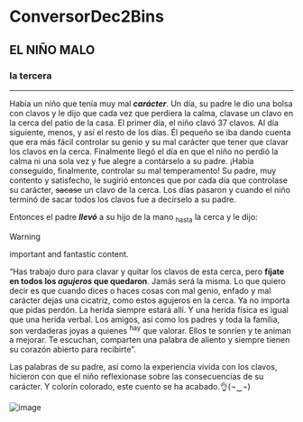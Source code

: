 # ConversorDec2Bins
## **EL NIÑO MALO**

### la tercera
---
Había un niño que tenía muy mal ***carácter***. Un día, su padre le dio una bolsa con clavos y le dijo que cada vez que perdiera la calma, clavase un clavo en la cerca del patio de la casa. El primer día, el niño clavó 37 clavos. Al día siguiente, menos, y así el resto de los días. Él pequeño se iba dando cuenta que era más fácil controlar su genio y su mal carácter que tener que clavar los clavos en la cerca. Finalmente llegó el día en que el niño no perdió la calma ni una sola vez y fue alegre a contárselo a su padre. ¡Había conseguido, finalmente, controlar su mal temperamento! Su padre, muy contento y satisfecho, le sugirió entonces que por cada día que controlase su carácter, ~~sacase~~ un clavo de la cerca. Los días pasaron y cuando el niño terminó de sacar todos los clavos fue a decírselo a su padre.

Entonces el padre ***llevó*** a su hijo de la mano <sub>hasta</sub> la cerca y le dijo: 
>[!WARNING]
>important and fantastic content.


“Has trabajo duro para clavar y quitar los clavos de esta cerca, pero **fíjate en todos los _agujeros_ que quedaron**. Jamás será la misma. Lo que quiero decir es que cuando dices o haces cosas con mal genio, enfado y mal carácter dejas una cicatriz, como estos agujeros en la cerca. Ya no importa que pidas perdón. La herida siempre estará allí. Y una herida física es igual que una herida verbal. Los amigos, así como los padres y toda la familia, son verdaderas joyas a quienes <sup>hay</sup> que valorar. Ellos te sonríen y te animan a mejorar. Te escuchan, comparten una palabra de aliento y siempre tienen su corazón abierto para recibirte”.

Las palabras de su padre, así como la experiencia vivida con los clavos, hicieron con que el niño reflexionase sobre las consecuencias de su carácter. Y colorín colorado, este cuento se ha acabado.👌(¬‿¬)


![image](https://github.com/Artur-User/ConversorDec2Bins/assets/144935909/5493a6d9-5e77-41b9-a41f-d268e39a29a5)














